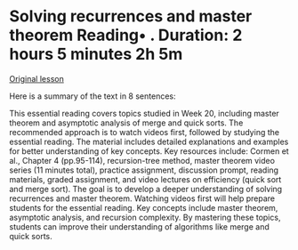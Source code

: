 # Solving recurrences and master theorem Reading• . Duration: 2 hours 5 minutes 2h 5m

[Original lesson](https://www.coursera.org/learn/uol-fundamentals-of-computer-science/supplement/0d8oi/solving-recurrences-and-master-theorem)

Here is a summary of the text in 8 sentences:

This essential reading covers topics studied in Week 20, including master theorem and asymptotic analysis of merge and quick sorts. The recommended approach is to watch videos first, followed by studying the essential reading. The material includes detailed explanations and examples for better understanding of key concepts. Key resources include: Cormen et al., Chapter 4 (pp.95-114), recursion-tree method, master theorem video series (11 minutes total), practice assignment, discussion prompt, reading materials, graded assignment, and video lectures on efficiency (quick sort and merge sort). The goal is to develop a deeper understanding of solving recurrences and master theorem. Watching videos first will help prepare students for the essential reading. Key concepts include master theorem, asymptotic analysis, and recursion complexity. By mastering these topics, students can improve their understanding of algorithms like merge and quick sorts.

